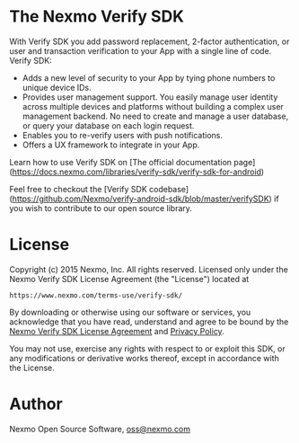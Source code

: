 
The Nexmo Verify SDK
=======

With Verify SDK you add password replacement, 2-factor authentication, or user and transaction verification to your App with a single line of code.
Verify SDK:
* Adds a new level of security to your App by tying phone numbers to unique device IDs.
* Provides user management support. You easily manage user identity across multiple devices and platforms without building a complex user management backend. No need to create and manage a user database, or query your database on each login request.
* Enables you to re-verify users with push notifications.
* Offers a UX framework to integrate in your App.

Learn how to use Verify SDK on [The official documentation page] (https://docs.nexmo.com/libraries/verify-sdk/verify-sdk-for-android)

Feel free to checkout the [Verify SDK codebase] (https://github.com/Nexmo/verify-android-sdk/blob/master/verifySDK) if you wish to contribute to our open source library.

License
=======

Copyright (c) 2015 Nexmo, Inc.
All rights reserved.
Licensed only under the Nexmo Verify SDK License Agreement (the "License") located at

	https://www.nexmo.com/terms-use/verify-sdk/

By downloading or otherwise using our software or services, you acknowledge
that you have read, understand and agree to be bound by the
[Nexmo Verify SDK License Agreement][1] and [Privacy Policy][2].

You may not use, exercise any rights with respect to or exploit this SDK,
or any modifications or derivative works thereof, except in accordance with the License.

 [1]: https://www.nexmo.com/terms-use/verify-sdk/
 [2]: https://www.nexmo.com/privacy-policy/

Author
=======

Nexmo Open Source Software, oss@nexmo.com

